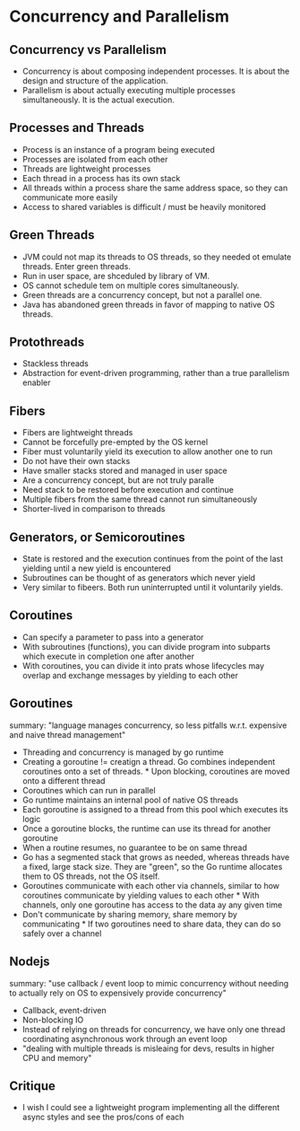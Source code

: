 # Concurrency and Parallelism

## Concurrency vs Parallelism

* Concurrency is about composing independent processes. It is about the design and structure of the application.
* Parallelism is about actually executing multiple processes simultaneously. It is the actual execution.

## Processes and Threads

* Process is an instance of a program being executed
* Processes are isolated from each other
* Threads are lightweight processes
* Each thread in a process has its own stack
* All threads within a process share the same address space, so they can communicate more easily
* Access to shared variables is difficult / must be heavily monitored

## Green Threads

* JVM could not map its threads to OS threads, so they needed ot emulate threads. Enter green threads.
* Run in user space, are shceduled by library of VM. 
* OS cannot schedule tem on multiple cores simultaneously. 
* Green threads are a concurrency concept, but not a parallel one. 
* Java has abandoned green threads in favor of mapping to native OS threads.

## Protothreads

* Stackless threads
* Abstraction for event-driven programming, rather than a true parallelism enabler

## Fibers

* Fibers are lightweight threads
* Cannot be forcefully pre-empted by the OS kernel
* Fiber must voluntarily yield its execution to allow another one to run
* Do not have their own stacks
* Have smaller stacks stored and managed in user space
* Are a concurrency concept, but are not truly paralle
* Need stack to be restored before execution and continue
* Multiple fibers from the same thread cannot run simultaneously
* Shorter-lived in comparison to threads

## Generators, or Semicoroutines

* State is restored and the execution continues from the point of the last yielding until a new yield is encountered
* Subroutines can be thought of as generators which never yield
* Very similar to fibeers. Both run uninterrupted until it voluntarily yields.

## Coroutines

* Can specify a parameter to pass into a generator
* With subroutines (functions), you can divide program into subparts which execute in completion one after another 
* With coroutines, you can divide it into prats whose lifecycles may overlap and exchange messages by yielding to each other

## Goroutines

summary: "language manages concurrency, so less pitfalls w.r.t. expensive and naive thread management"

* Threading and concurrency is managed by go runtime
* Creating a goroutine != creatign a thread. Go combines independent coroutines onto a set of threads. 
      * Upon blocking, coroutines are moved onto a different thread
* Coroutines which can run in parallel
* Go runtime maintains an internal pool of native OS threads
* Each goroutine is assigned to a thread from this pool which executes its logic 
* Once a goroutine blocks, the runtime can use its thread for another goroutine
* When a routine resumes, no guarantee to be on same thread
* Go has a segmented stack that grows as needed, whereas threads have a fixed, large stack size. They are "green", so the Go runtime allocates them to OS threads, not the OS itself. 
* Goroutines communicate with each other via channels, similar to how coroutines communicate by yielding values to each other
      * With channels, only one goroutine has access to the data ay any given time 
* Don't communicate by sharing memory, share memory by communicating
      * If two goroutines need to share data, they can do so safely over a channel

## Nodejs

summary: "use callback / event loop to mimic concurrency without needing to actually rely on OS to expensively provide concurrency"

* Callback, event-driven 
* Non-blocking IO
* Instead of relying on threads for concurrency, we have only one thread coordinating asynchronous work through an event loop
* "dealing with multiple threads is misleaing for devs, results in higher CPU and memory"

## Critique

* I wish I could see a lightweight program implementing all the different async styles and see the pros/cons of each 